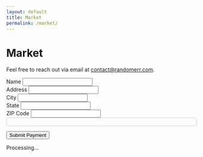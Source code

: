 ```yaml
---
layout: default
title: Market
permalink: /market/
---
```


# Market

Feel free to reach out via email at [contact@randomerr.com](mailto:contact@randomerr.com).




<!-- Include Stripe.js -->
<script src="https://js.stripe.com/v3/"></script>
<script src="/Randomerr/server/combined_checkout.js"></script>
<script src="/Randomerr/server/server.js"></script>
<script src="/Randomerr/assets/js/checkout.js"></script>

<form id="payment-form">
  <div>
    <label for="name">Name</label>
    <input id="name" type="text" required />
  </div>
  <div>
    <label for="address">Address</label>
    <input id="address" type="text" required />
  </div>
  <div>
    <label for="city">City</label>
    <input id="city" type="text" required />
  </div>
  <div>
    <label for="state">State</label>
    <input id="state" type="text" required />
  </div>
  <div>
    <label for="zip">ZIP Code</label>
    <input id="zip" type="text" required />
  </div>

  <!-- Stripe Card Element -->
  <div id="card-element"></div>

  <!-- Display errors -->
  <div id="error-message" style="color: red;"></div>

  <button type="submit">Submit Payment</button>
  <div id="spinner" class="hidden">Processing...</div>
</form>


<Style>
.form-group {
  margin-bottom: 15px;
}

#card-element {
  border: 1px solid #ccc;
  padding: 10px;
  border-radius: 5px;
}

.error-message {
  color: red;
  margin-top: 10px;
}

.spinner {
  display: none;
}

.spinner.hidden {
  display: none;
}
</Style>
